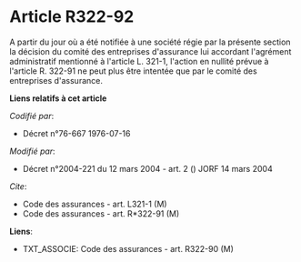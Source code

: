 # Article R322-92

A partir du jour où a été notifiée à une société régie par la présente section la décision du comité des entreprises
d'assurance lui accordant l'agrément administratif mentionné à l'article L. 321-1, l'action en nullité prévue à l'article R.
322-91 ne peut plus être intentée que par le comité des entreprises d'assurance.

**Liens relatifs à cet article**

_Codifié par_:

  - Décret n°76-667 1976-07-16

_Modifié par_:

  - Décret n°2004-221 du 12 mars 2004 - art. 2 () JORF 14 mars 2004

_Cite_:

  - Code des assurances - art. L321-1 (M)
  - Code des assurances - art. R*322-91 (M)

**Liens**:

  - TXT_ASSOCIE: Code des assurances - art. R322-90 (M)
